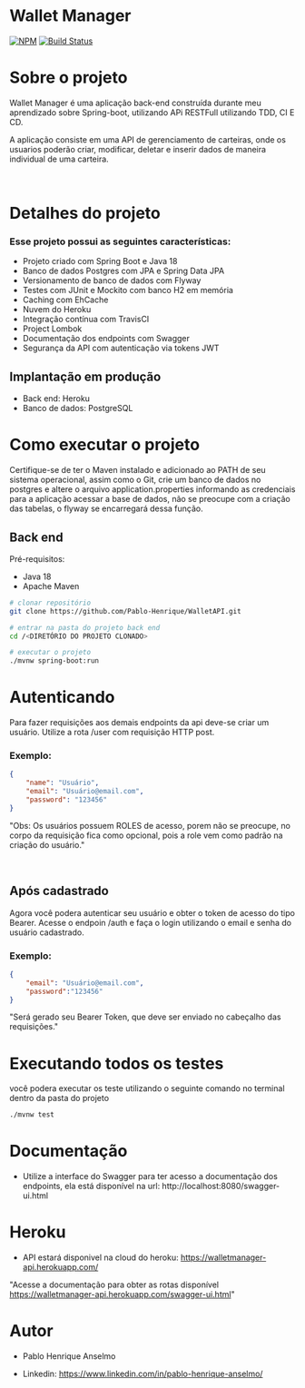 
# Wallet Manager 
[![NPM](https://img.shields.io/npm/l/react)](https://github.com/Pablo-Henrique/WalletAPI/blob/master/LICENSE) 
[![Build Status](https://travis-ci.org/azu/travis-badge.svg?branch=master)](https://travis-ci.org/Pablo-Henrique/WalletAPI)

# Sobre o projeto

Wallet Manager é uma aplicação back-end construída durante meu aprendizado sobre Spring-boot, utilizando APi RESTFull utilizando TDD, CI E CD.

A aplicação consiste em uma API de gerenciamento de carteiras, onde os usuarios poderão criar, modificar, deletar e inserir dados de maneira individual de uma carteira.  

<Br>

# Detalhes do projeto
### Esse projeto possui as seguintes características:

- Projeto criado com Spring Boot e Java 18
- Banco de dados Postgres com JPA e Spring Data JPA
- Versionamento de banco de dados com Flyway
- Testes com JUnit e Mockito com banco H2 em memória
- Caching com EhCache
- Nuvem do Heroku
- Integração contínua com TravisCI
- Project Lombok
- Documentação dos endpoints com Swagger
- Segurança da API com autenticação via tokens JWT

## Implantação em produção
- Back end: Heroku
- Banco de dados: PostgreSQL

# Como executar o projeto

Certifique-se de ter o Maven instalado e adicionado ao PATH de seu sistema operacional, assim como o Git, crie um banco de dados no postgres e altere o arquivo application.properties informando as credenciais para a aplicação acessar a base de dados, não se preocupe com a criação das tabelas, o flyway se encarregará dessa função.

## Back end
Pré-requisitos: 
- Java 18
- Apache Maven

```bash
# clonar repositório
git clone https://github.com/Pablo-Henrique/WalletAPI.git

# entrar na pasta do projeto back end
cd /<DIRETÓRIO DO PROJETO CLONADO>

# executar o projeto
./mvnw spring-boot:run
```

# Autenticando
Para fazer requisições aos demais endpoints da api deve-se criar um usuário. Utilize a rota /user com requisição HTTP post.
### Exemplo:
```Json
{
	"name": "Usuário",
	"email": "Usuário@email.com",
	"password": "123456"
}
```

"Obs: Os usuários possuem ROLES de acesso, porem não se preocupe, no corpo da requisição fica como opcional, pois a role vem como padrão na criação do usuário." 

<br>

## Após cadastrado

Agora você podera autenticar seu usuário e obter o token de acesso do tipo Bearer. Acesse o endpoin /auth e faça o login utilizando o email e senha do usuário cadastrado.

### Exemplo:
```Json
{
	"email": "Usuário@email.com",
	"password":"123456"
}
```
"Será gerado seu Bearer Token, que deve ser enviado no cabeçalho das requisições."


# Executando todos os testes
você podera executar os teste utilizando o seguinte comando no terminal dentro da pasta do projeto

```bash
./mvnw test
```

# Documentação
- Utilize a interface do Swagger para ter acesso a documentação dos endpoints, ela está disponível na url: 
http://localhost:8080/swagger-ui.html


# Heroku

- API estará disponivel na cloud do heroku: https://walletmanager-api.herokuapp.com/

"Acesse a documentação para obter as rotas disponível https://walletmanager-api.herokuapp.com/swagger-ui.html"
# Autor

- Pablo Henrique Anselmo

- Linkedin: https://www.linkedin.com/in/pablo-henrique-anselmo/
